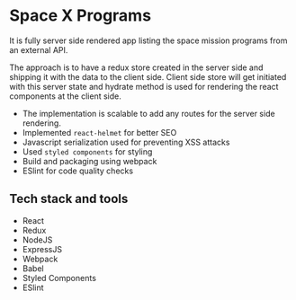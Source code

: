 # Space X Programs
It is fully server side rendered app listing the space mission programs from an external API.

The approach is to have a redux store created in the server side and shipping it with the data to the client side. Client side store will get initiated with this server state and hydrate method is used for rendering the react components at the client side.

- The implementation is scalable to add any routes for the server side rendering.
- Implemented `react-helmet` for better SEO
- Javascript serialization used for preventing XSS attacks
- Used `styled components` for styling
- Build and packaging using webpack
- ESlint for code quality checks


## Tech stack and tools

- React
- Redux
- NodeJS
- ExpressJS
- Webpack
- Babel
- Styled Components
- ESlint
